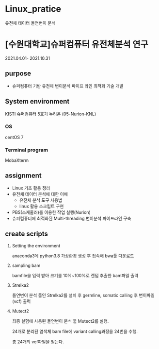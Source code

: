 # Linux_pratice
유전체 데이터 돌연변이 분석

# [수원대학교]슈퍼컴퓨터 유전체분석 연구
2021.04.01- 2021.10.31

## purpose
- 슈퍼컴퓨터 기반 유전체 변이분석 파이프 라인 최적화 기술 개발

## System environment
KISTI 슈퍼컴퓨터 5호기 누리온 (05-Nurion-KNL)
### OS
centOS 7
### Terminal program
MobaXterm

## assignment
- Linux 기초 활용 정리
- 유전체 데이터 분석에 대한 이해
  - 유전체 분석 도구 사용법
  - linux 활용 스크립트 구현
- PBS(스케줄러)를 이용한 작업 실행(Nurion)
- 슈퍼컴퓨터에 최적화된 Multi-threading 변이분석 파이프라인 구축
## create scripts
1. Setting the environment
 
    anaconda3에 python3.8 가상환경 생성 후 접속해 bwa툴 다운로드 
  
2. sampling  bam

    bamfile을 입력 받아 크기를 10%~100%로 랜덤 추출한 bam파일 출력
  
3. Strelka2
 
    돌연변이 분석 툴인 Strelka2를 설치 후 germline, somatic calling 후 변이파일(vcf) 출력
4. Mutect2 

    최종 실험에 사용된 돌연변이 분석 툴 Mutect2를 실행. 
    
    24개로 분리된 염색체 bam file에 variant calling과정을 24번을 수행.
    
    총 24개의 vcf파일을 얻는다.
